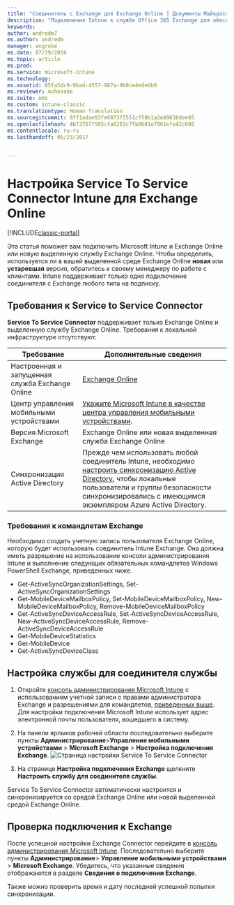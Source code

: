 ```yaml
---
title: "Соединитель с Exchange для Exchange Online | Документы Майкрософт"
description: "Подключения Intune к службе Office 365 Exchange для обеспечения поддержки управления мобильными устройствами с помощью Exchange ActiveSync."
keywords: 
author: andredm7
ms.author: andredm
manager: angrobe
ms.date: 07/29/2016
ms.topic: article
ms.prod: 
ms.service: microsoft-intune
ms.technology: 
ms.assetid: 05fa5dc9-9bad-4557-987a-9b8ce4edebb0
ms.reviewer: muhosabe
ms.suite: ems
ms.custom: intune-classic
ms.translationtype: Human Translation
ms.sourcegitcommit: 9ff1adae93fe6873f5551cf58b1a2e89638dee85
ms.openlocfilehash: 4b73767f585cfa6283c7fb0601e7061efe42c606
ms.contentlocale: ru-ru
ms.lasthandoff: 05/23/2017


---
```


# <a name="configure-the-intune-service-to-service-connector-for-exchange-online"></a>Настройка Service To Service Connector Intune для Exchange Online

[!INCLUDE[classic-portal](../includes/classic-portal.md)]

Эта статья поможет вам подключить Microsoft Intune и Exchange Online или новую выделенную службу Exchange Online. Чтобы определить, используется ли в вашей выделенной среде Exchange Online **новая** или **устаревшая** версия, обратитесь к своему менеджеру по работе с клиентами. Intune поддерживает только одно подключение соединителя с Exchange любого типа на подписку.

## <a name="service-to-service-connector-requirements"></a>Требования к Service to Service Connector
**Service To Service Connector** поддерживает только Exchange Online и выделенную службу Exchange Online. Требования к локальной инфраструктуре отсутствуют.

|Требование|Дополнительные сведения|
|---------------|--------------------|
|Настроенная и запущенная служба Exchange Online|[Exchange Online](https://technet.microsoft.com/library/jj200580.aspx) |
|Центр управления мобильными устройствами| [Укажите Microsoft Intune в качестве центра управления мобильными устройствами](prerequisites-for-enrollment.md#step-2-set-mdm-authority).|
|Версия Microsoft Exchange|Exchange Online или новая выделенная служба Exchange Online|
|Синхронизация Active Directory|Прежде чем использовать любой соединитель Intune, необходимо [настроить синхронизацию Active Directory](/intune-classic/get-started/start-with-a-paid-subscription-to-microsoft-intune-step-3), чтобы локальные пользователи и группы безопасности синхронизировались с имеющимся экземпляром Azure Active Directory.|

### <a name="exchange-cmdlet-requirements"></a>Требования к командлетам Exchange

Необходимо создать учетную запись пользователя Exchange Online, которую будет использовать соединитель Intune Exchange. Она должна иметь разрешение на использование консоли администрирования Intune и выполнение следующих обязательных командлетов Windows PowerShell Exchange, приведенных ниже.

 - Get-ActiveSyncOrganizationSettings, Set-ActiveSyncOrganizationSettings
 - Get-MobileDeviceMailboxPolicy, Set-MobileDeviceMailboxPolicy, New-MobileDeviceMailboxPolicy, Remove-MobileDeviceMailboxPolicy
 - Get-ActiveSyncDeviceAccessRule, Set-ActiveSyncDeviceAccessRule, New-ActiveSyncDeviceAccessRule, Remove-ActiveSyncDeviceAccessRule
 - Get-MobileDeviceStatistics
 - Get-MobileDevice
 - Get-ActiveSyncDeviceClass

## <a name="set-up-the-service-to-service-connector"></a>Настройка службы для соединителя службы

1. Откройте [консоль администрирования Microsoft Intune](https://manage.microsoft.com) с использованием учетной записи с правами администратора Exchange и разрешениями для командлетов, [приведенных выше](#exchange-cmdlet-requirements). Для настройки подключения Microsoft Intune использует адрес электронной почты пользователя, вошедшего в систему.

2.  На панели ярлыков рабочей области последовательно выберите пункты **Администрирование**>**Управление мобильными устройствами** > **Microsoft Exchange** > **Настройка подключения Exchange**.
![Страница настройки Service To Service Connector](../media/intunesa5cservicetoserviceconnector.png)

3.  На странице **Настройка подключения Exchange** щелкните **Настроить службу для соединителя службы**.


Service To Service Connector автоматически настроится и синхронизируется со средой Exchange Online или новой выделенной средой Exchange Online.

## <a name="validate-your-exchange-connection"></a>Проверка подключения к Exchange

После успешной настройки Exchange Connector перейдите в [консоль администрирования Microsoft Intune](https://manage.microsoft.com). Последовательно выберите пункты **Администрирование**> **Управление мобильными устройствами** > **Microsoft Exchange**. Убедитесь, что указанные сведения отображаются в разделе **Сведения о подключении Exchange**.

Также можно проверить время и дату последней успешной попытки синхронизации.

